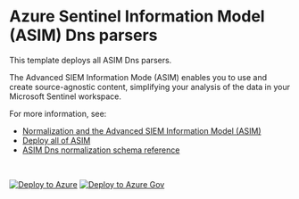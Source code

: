 # Azure Sentinel Information Model (ASIM) Dns parsers 

This template deploys all ASIM Dns parsers.

The Advanced SIEM Information Mode (ASIM) enables you to use and create source-agnostic content, simplifying your analysis of the data in your Microsoft Sentinel workspace.

For more information, see:

- [Normalization and the Advanced SIEM Information Model (ASIM)](https://aka.ms/AboutASIM)
- [Deploy all of ASIM](https://aka.ms/DeployASIM)
- [ASIM Dns normalization schema reference](https://aka.ms/ASimDnsDoc)

<br>

[![Deploy to Azure](https://aka.ms/deploytoazurebutton)](https://aka.ms/ASimDnsARM) [![Deploy to Azure Gov](https://aka.ms/deploytoazuregovbutton)](https://aka.ms/ASimDnsARMgov)
<br>
